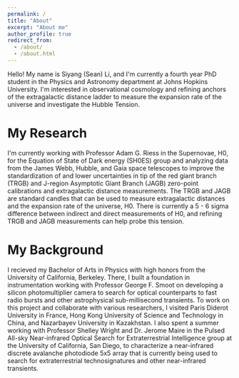 ```yaml
---
permalink: /
title: "About"
excerpt: "About me"
author_profile: true
redirect_from: 
  - /about/
  - /about.html
---
```


Hello! My name is Siyang (Sean) Li, and I'm currently a fourth year PhD student in the Physics and Astronomy department at Johns Hopkins University. I'm interested in observational cosmology and refining anchors of the extragalactic distance ladder to measure the expansion rate of the universe and investigate the Hubble Tension. 

# My Research

I'm currently working with Professor Adam G. Riess in the Supernovae, H0, for the Equation of State of Dark energy (SH0ES) group and analyzing data from the James Webb, Hubble, and Gaia space telescopes to improve the standardization of and lower uncertainties in tip of the red giant branch (TRGB) and J-region Asymptotic Giant Branch (JAGB) zero-point calibrations and extragalactic distance measurements. The TRGB and JAGB are standard candles that can be used to measure extragalactic distances and the expansion rate of the universe, H0. There is currently a 5 - 6 sigma difference between indirect and direct measurements of H0, and refining TRGB and JAGB measurements can help probe this tension.


# My Background

I recieved my Bachelor of Arts in Physics with high honors from the University of California, Berkeley. There, I built a foundation in instrumentation working with Professor George F. Smoot on developing a silicon photomultiplier camera to search for optical counterparts to fast radio bursts and other astrophysical sub-millisecond transients. To work on this project and collaborate with various researchers, I visited Paris Diderot University in France, Hong Kong University of Science and Technology in China, and Nazarbayev University in Kazakhstan. I also spent a summer working with Professor Shelley Wright and Dr. Jerome Maire in the Pulsed All-sky Near-infrared Optical Search for Extraterrestrial Intelligence group at the University of California, San Diego, to characterize a near-infrared discrete avalanche photodiode 5x5 array that is currently being used to search for extraterrestrial technosignatures and other near-infrared transients.

